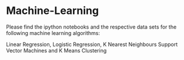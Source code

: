 # Machine-Learning

Please find the ipython notebooks and the respective data sets for the following machine learning algorithms:

Linear Regression,
Logistic Regression,
K Nearest Neighbours
Support Vector Machines and
K Means Clustering
